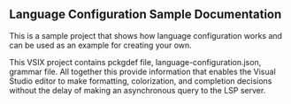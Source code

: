 ## Language Configuration Sample Documentation

This is a sample project that shows how language configuration works and can be used as an example for creating your own. 

This VSIX project contains pckgdef file, language-configuration.json, grammar file.  All together this provide information that enables the Visual Studio editor to make formatting, colorization, and completion decisions without the delay of making an asynchronous query to the LSP server. 

